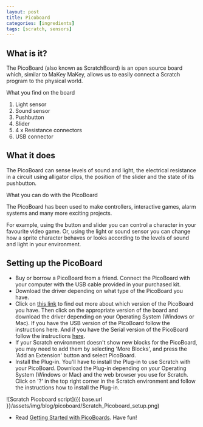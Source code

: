 ```yaml
---
layout: post
title: Picoboard
categories: [ingredients]
tags: [scratch, sensors]
---
```


## What is it?

The PicoBoard (also known as ScratchBoard) is an open source board which, similar to MaKey MaKey, allows us to easily connect a Scratch program to the physical world.

<!--more-->

What you find on the board

1. Light sensor
2. Sound sensor
3. Pushbutton
4. Slider
5. 4 x Resistance connectors
6. USB connector

## What it does

The PicoBoard can sense levels of sound and light, the electrical resistance in a circuit using alligator clips, the position of the slider and the state of its pushbutton.

What you can do with the PicoBoard

The PicoBoard has been used to make controllers, interactive games, alarm systems and many more exciting projects.

For example, using the button and slider you can control a character in your favourite video game. Or, using the light or sound sensor you can change how a sprite character behaves or looks according to the levels of sound and light in your environment.


## Setting up the PicoBoard

- Buy or borrow a PicoBoard from a friend.
Connect the PicoBoard with your computer with the USB cable provided in your purchased kit.
- Download the driver depending on what type of the PicoBoard you have.
- Click on [this link](http://picocricket.com/whichpicoboard.html) to find out more about which version of the PicoBoard you have. Then click on the appropriate version of the board and download the driver depending on your Operating System (Windows or Mac). If you have the USB version of the PicoBoard follow the instructions here. And if you have the Serial version of the PicoBoard follow the instructions [here](http://picocricket.com/picoboardsetupUSB.html).
- If your Scratch environment doesn't show new blocks for the PicoBoard, you may need to add them by selecting 'More Blocks', and press the 'Add an Extension' button and select PicoBoard.
- Install the Plug-in. You'll have to install the Plug-in to use Scratch with your PicoBoard. Download the Plug-in depending on your Operating System (Windows or Mac) and the web browser you use for Scratch. Click on '?' in the top right corner in the Scratch environment and follow the instructions how to install the Plug-in.


![Scratch Picoboard script]({{ base.url }}/assets/img/blog/picoboard/Scratch_Picoboard_setup.png)

- Read [Getting Started with PicoBoards](http://www.picocricket.com/pdfs/Getting_Started_With_PicoBoards.pdf). Have fun!
